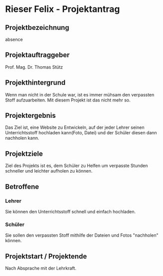 # Rieser Felix - Projektantrag

## Projektbezeichnung
 
 absence

## Projektauftraggeber

Prof. Mag. Dr. Thomas Stütz

## Projekthintergrund

Wenn man nicht in der Schule war, ist es immer mühsam den verpassten Stoff aufzuarbeiten. Mit diesem Projekt ist das nicht mehr so.

## Projektergebnis

Das Ziel ist, eine Website zu Entwickeln, auf der jeder Lehrer seinen Unterrichtsstoff hochladen kann(Foto, Datei) und der Schüler diesen dann nachholen kann.

## Projektziele

Ziel des Projekts ist es, dem Schüler zu Helfen um verpasste Stunden schneller und leichter aufholen zu können.

## Betroffene

### Lehrer

Sie können den Unterrichtsstoff schnell und einfach hochladen.

### Schüler

Sie sollen den verpassten Stoff mithilfe der Dateien und Fotos "nachholen" können.

## Projektstart / Projektende

Nach Absprache mit der Lehrkraft.
